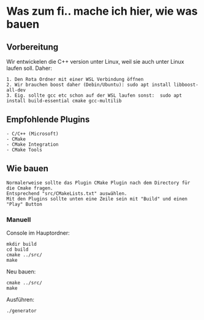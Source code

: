 # Was zum fi.. mache ich hier, wie was bauen


## Vorbereitung

Wir entwickelen die C++ version unter Linux, weil sie auch unter Linux laufen soll.
Daher:

    1. Den Rota Ordner mit einer WSL Verbindung öffnen
    2. Wir brauchen boost daher (Debin/Ubuntu): sudo apt install libboost-all-dev
    3. Eig. sollte gcc etc schon auf der WSL laufen sonst:  sudo apt install build-essential cmake gcc-multilib

## Empfohlende Plugins

    - C/C++ (Microsoft)
    - CMake
    - CMake Integration
    - CMake Tools

## Wie bauen

    Normalerweise sollte das Plugin CMake Plugin nach dem Directory für die Cmake fragen.
    Entsprechend "src/CMakeLists.txt" auswählen.
    Mit den Plugins sollte unten eine Zeile sein mit "Build" und einen "Play" Button

### Manuell

Console im Hauptordner:

    mkdir build
    cd build
    cmake ../src/
    make

Neu bauen:

    cmake ../src/
    make

Ausführen:

    ./generator
